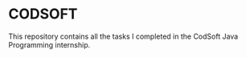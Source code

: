 # CODSOFT
This repository contains all the tasks I completed in the CodSoft Java Programming internship.
